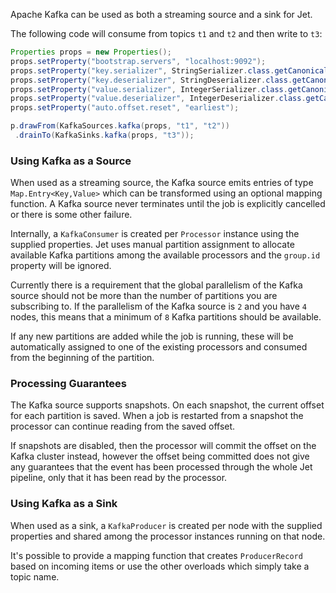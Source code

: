 Apache Kafka can be used as both a streaming source and a sink for Jet.

The following code will consume from topics `t1` and `t2` and then write to
`t3`:

```java
Properties props = new Properties();
props.setProperty("bootstrap.servers", "localhost:9092");
props.setProperty("key.serializer", StringSerializer.class.getCanonicalName());
props.setProperty("key.deserializer", StringDeserializer.class.getCanonicalName());
props.setProperty("value.serializer", IntegerSerializer.class.getCanonicalName());
props.setProperty("value.deserializer", IntegerDeserializer.class.getCanonicalName());
props.setProperty("auto.offset.reset", "earliest");

p.drawFrom(KafkaSources.kafka(props, "t1", "t2"))
 .drainTo(KafkaSinks.kafka(props, "t3"));
```

### Using Kafka as a Source

When used as a streaming source, the Kafka source emits entries of
type `Map.Entry<Key,Value>` which can be transformed using an optional
mapping function. A Kafka source never terminates until the job is
explicitly cancelled or there is some other failure.

Internally, a `KafkaConsumer` is created per `Processor` instance using the
supplied properties. Jet uses manual partition assignment to allocate
available Kafka partitions among the available processors and the
`group.id` property will be ignored.

Currently there is a requirement that the global parallelism of the Kafka
source should not be more than the number of partitions you are
subscribing to. If the parallelism of the Kafka source is `2` and
you have `4` nodes, this means that a minimum of `8` Kafka partitions
should be available.

If any new partitions are added while the job is running, these will
be automatically assigned to one of the existing processors and consumed
from the beginning of the partition.

### Processing Guarantees

The Kafka source supports snapshots. On each snapshot, the current offset
for each partition is saved. When a job is restarted from a snapshot
the processor can continue reading from the saved offset.

If snapshots are disabled, then the processor will commit the offset on the
Kafka cluster instead, however the offset being committed does not give
any guarantees that the event has been processed through the whole
Jet pipeline, only that it has been read by the processor.

### Using Kafka as a Sink

When used as a sink, a `KafkaProducer` is created per node with the
supplied properties and shared among the processor instances running
on that node.

It's possible to provide a mapping function that creates `ProducerRecord`
based on incoming items or use the other overloads which simply take
a topic name.
